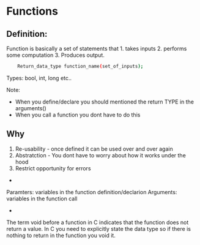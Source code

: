 # Functions

## Definition:

Function is basically a set of statements that 1. takes inputs 2. performs some computation 3. Produces output.

```bash
    Return_data_type function_name(set_of_inputs);
```

Types: bool, int, long etc..

Note:

- When you define/declare you should mentioned the return TYPE in the arguments()
- When you call a function you dont have to do this

## Why

1. Re-usability - once defined it can be used over and over again
2. Abstratction - You dont have to worry about how it works under the hood
3. Restrict opportunity for errors

-

Paramters: variables in the function definition/declarion
Arguments: variables in the function call

-

The term void before a function in C indicates that the function does not return a value.
In C you need to explicitly state the data type so if there is nothing to return in the function you void it.
